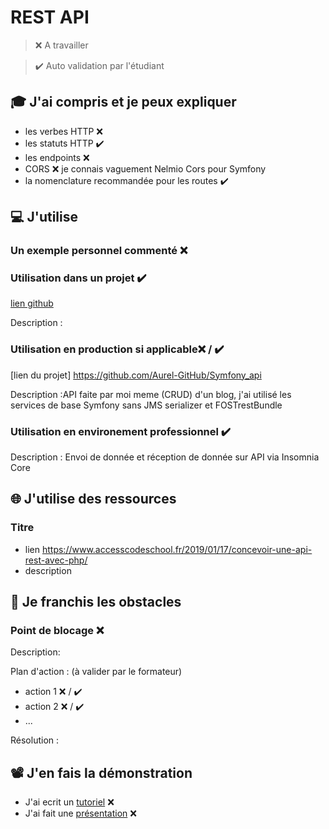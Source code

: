 # REST API

> ❌ A travailler

> ✔️ Auto validation par l'étudiant

## 🎓 J'ai compris et je peux expliquer

- les verbes HTTP ❌ 
- les statuts HTTP  ✔️
- les endpoints ❌ 
- CORS ❌ je connais vaguement Nelmio Cors pour Symfony
- la nomenclature recommandée pour les routes  ✔️

## 💻 J'utilise

### Un exemple personnel commenté ❌ 

### Utilisation dans un projet  ✔️

[lien github](...)

Description :

### Utilisation en production si applicable❌ / ✔️

[lien du projet] https://github.com/Aurel-GitHub/Symfony_api

Description :API faite par moi meme (CRUD) d'un blog, j'ai utilisé les services de base Symfony sans JMS serializer et FOSTrestBundle

### Utilisation en environement professionnel  ✔️

Description :  Envoi de donnée et réception de donnée sur API via Insomnia Core

## 🌐 J'utilise des ressources

### Titre

- lien https://www.accesscodeschool.fr/2019/01/17/concevoir-une-api-rest-avec-php/
- description

## 🚧 Je franchis les obstacles

### Point de blocage ❌ 

Description:

Plan d'action : (à valider par le formateur)

- action 1 ❌ / ✔️
- action 2 ❌ / ✔️
- ...

Résolution :

## 📽️ J'en fais la démonstration

- J'ai ecrit un [tutoriel](...) ❌
- J'ai fait une [présentation](...) ❌ 
